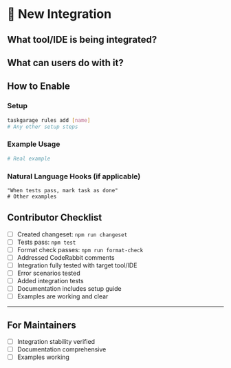 # 🔌 New Integration

## What tool/IDE is being integrated?

<!-- Name and brief description -->

## What can users do with it?

<!-- Key benefits -->

## How to Enable

### Setup

```bash
taskgarage rules add [name]
# Any other setup steps
```

### Example Usage

<!-- Show it in action -->

```bash
# Real example
```

### Natural Language Hooks (if applicable)

```
"When tests pass, mark task as done"
# Other examples
```

## Contributor Checklist

- [ ] Created changeset: `npm run changeset`
- [ ] Tests pass: `npm test`
- [ ] Format check passes: `npm run format-check`
- [ ] Addressed CodeRabbit comments
- [ ] Integration fully tested with target tool/IDE
- [ ] Error scenarios tested
- [ ] Added integration tests
- [ ] Documentation includes setup guide
- [ ] Examples are working and clear

---

## For Maintainers

- [ ] Integration stability verified
- [ ] Documentation comprehensive
- [ ] Examples working
